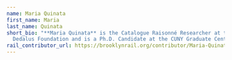```yaml
---
name: Maria Quinata
first_name: Maria
last_name: Quinata
short_bio: "**Maria Quinata** is the Catalogue Raisonné Researcher at the
  Dedalus Foundation and is a Ph.D. Candidate at the CUNY Graduate Center."
rail_contributor_url: https://brooklynrail.org/contributor/Maria-Quinata
---
```

